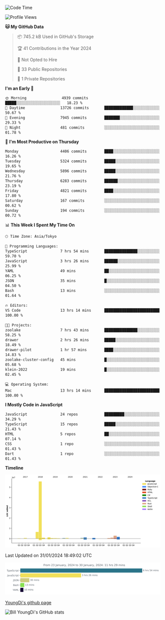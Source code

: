 <!--START_SECTION:waka-->
![Code Time](http://img.shields.io/badge/Code%20Time-347%20hrs%2029%20mins-blue)

![Profile Views](http://img.shields.io/badge/Profile%20Views-0-blue)

**🐱 My GitHub Data** 

> 📦 745.2 kB Used in GitHub's Storage 
 > 
> 🏆 41 Contributions in the Year 2024
 > 
> 🚫 Not Opted to Hire
 > 
> 📜 33 Public Repositories 
 > 
> 🔑 1 Private Repositories 
 > 
**I'm an Early 🐤** 

```text
🌞 Morning                4939 commits        █████░░░░░░░░░░░░░░░░░░░░   18.23 % 
🌆 Daytime                13726 commits       █████████████░░░░░░░░░░░░   50.67 % 
🌃 Evening                7945 commits        ███████░░░░░░░░░░░░░░░░░░   29.33 % 
🌙 Night                  481 commits         ░░░░░░░░░░░░░░░░░░░░░░░░░   01.78 % 
```
📅 **I'm Most Productive on Thursday** 

```text
Monday                   4406 commits        ████░░░░░░░░░░░░░░░░░░░░░   16.26 % 
Tuesday                  5324 commits        █████░░░░░░░░░░░░░░░░░░░░   19.65 % 
Wednesday                5896 commits        █████░░░░░░░░░░░░░░░░░░░░   21.76 % 
Thursday                 6283 commits        ██████░░░░░░░░░░░░░░░░░░░   23.19 % 
Friday                   4821 commits        ████░░░░░░░░░░░░░░░░░░░░░   17.80 % 
Saturday                 167 commits         ░░░░░░░░░░░░░░░░░░░░░░░░░   00.62 % 
Sunday                   194 commits         ░░░░░░░░░░░░░░░░░░░░░░░░░   00.72 % 
```


📊 **This Week I Spent My Time On** 

```text
🕑︎ Time Zone: Asia/Tokyo

💬 Programming Languages: 
TypeScript               7 hrs 54 mins       ███████████████░░░░░░░░░░   59.70 % 
JavaScript               3 hrs 26 mins       ██████░░░░░░░░░░░░░░░░░░░   25.99 % 
YAML                     49 mins             ██░░░░░░░░░░░░░░░░░░░░░░░   06.25 % 
JSON                     35 mins             █░░░░░░░░░░░░░░░░░░░░░░░░   04.50 % 
Bash                     13 mins             ░░░░░░░░░░░░░░░░░░░░░░░░░   01.64 % 

🔥 Editors: 
VS Code                  13 hrs 14 mins      █████████████████████████   100.00 % 

🐱‍💻 Projects: 
zoolake                  7 hrs 43 mins       ███████████████░░░░░░░░░░   58.25 % 
drawer                   2 hrs 26 mins       █████░░░░░░░░░░░░░░░░░░░░   18.49 % 
drawer-pilot             1 hr 57 mins        ████░░░░░░░░░░░░░░░░░░░░░   14.83 % 
zoolake-cluster-config   45 mins             █░░░░░░░░░░░░░░░░░░░░░░░░   05.68 % 
klein-2022               19 mins             █░░░░░░░░░░░░░░░░░░░░░░░░   02.45 % 

💻 Operating System: 
Mac                      13 hrs 14 mins      █████████████████████████   100.00 % 
```

**I Mostly Code in JavaScript** 

```text
JavaScript               24 repos            █████████░░░░░░░░░░░░░░░░   34.29 % 
TypeScript               15 repos            █████░░░░░░░░░░░░░░░░░░░░   21.43 % 
HTML                     5 repos             ██░░░░░░░░░░░░░░░░░░░░░░░   07.14 % 
CSS                      1 repo              ░░░░░░░░░░░░░░░░░░░░░░░░░   01.43 % 
Dart                     1 repo              ░░░░░░░░░░░░░░░░░░░░░░░░░   01.43 % 
```



**Timeline**

![Lines of Code chart](https://raw.githubusercontent.com/Youngdi/Youngdi/master/assets/bar_graph.png)


 Last Updated on 31/01/2024 18:49:02 UTC
<!--END_SECTION:waka-->

![wakatime](./images/stat.svg)

[YoungDi's github page](https://youngdi.github.io)

![Bill YoungDi's GitHub stats](https://github-readme-stats.vercel.app/api?username=youngdi&count_private=true&show_icons=true)
